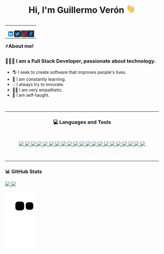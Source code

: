 <h1 align="center">Hi, I'm Guillermo Verón <img src="./src/wave.gif" width="30px"></h1>

<table align="right">
<tr>
<td>

[<img align="left" alt="@guillermo-veron | Linkedin" width="22px" src="./src/linkeding.svg" />][linkedin]
[<img align="left" alt="@guilleVeron98 | Twitter" width="22px" src="./src/twitter.png" />][twitter]
[<img align="left" alt="@veronguillermo | Instagram" width="22px" src="./src/instagram.png" />][instagram]
[<img align="left" alt="@guillermo-veron | Facebook" width="22px" src="./src/facebook.png" />][facebook]

</td>
</tr>
</table>

<h3 align="left">⚡About me!</h3>

### 👨🏻‍💻 I am a Full Stack Developer, passionate about technology.

- 🌎 I seek to create software that improves people's lives.
- 📝 I am constantly learning.
- 💡 I always try to innovate.
- 🤝🏻 I am very empathetic.
- 🧩 I am self-taught.

<br />

---

<h3 align="center">💻 Languages and Tools</h3>

<br/>
<p align="center">
    <a href="#" target="_blank"> <img src="https://img.shields.io/badge/Code-JavaScript-informational?style=flat&logo=javascript&logoColor=white"/> </a>
    <a href="#" target="_blank"> <img src="https://img.shields.io/badge/Code-Typescript-informational?style=flat&logo=typescript&logoColor=white"/> </a>
    <a href="#" target="_blank"> <img src="https://img.shields.io/badge/Code-NodeJS-informational?style=flat&logo=nodedotjs&logoColor=white"/> </a>
    <a href="#" target="_blank"> <img src="https://img.shields.io/badge/Code-Php-informational?style=flat&logo=php&logoColor=white"/> </a>
    <a href="#" target="_blank"> <img src="https://img.shields.io/badge/Code-Laravel-informational?style=flat&logo=laravel&logoColor=white"/> </a>
    <a href="#" target="_blank"> <img src="https://img.shields.io/badge/Code-Java-informational?style=flat&logo=Java&logoColor=white"/> </a>
    <a href="#" target="_blank"> <img src="https://img.shields.io/badge/Code-VueJS-informational?style=flat&logo=vuedotjs&logoColor=white"/> </a>
    <a href="#" target="_blank"> <img src="https://img.shields.io/badge/Code-NuxtJS-informational?style=flat&logo=Nuxtdotjs&logoColor=white"/> </a>
    <a href="#" target="_blank"> <img src="https://img.shields.io/badge/Code-AngularJS-informational?style=flat&logo=Angular&logoColor=white"/> </a>
    <a href="#" target="_blank"> <img src="https://img.shields.io/badge/Code-HTML5-informational?style=flat&logo=html5&logoColor=white"/> </a>
    <a href="#" target="_blank"> <img src="https://img.shields.io/badge/Code-Markdown-informational?style=flat&logo=markdown&logoColor=white"/> </a>
    <a href="#" target="_blank"> <img src="https://img.shields.io/badge/Style-Sass-informational?style=flat&logo=sass&logoColor=white"/> </a>
    <a href="#" target="_blank"> <img src="https://img.shields.io/badge/Style-Tailwind-informational?style=flat&logo=tailwindcss&logoColor=white"/> </a>
    <a href="#" target="_blank"> <img src="https://img.shields.io/badge/Style-Vuetify-informational?style=flat&logo=vuetify&logoColor=white"/> </a>
    <a href="#" target="_blank"> <img src="https://img.shields.io/badge/Style-Bootstrap-informational?style=flat&logo=bootstrap&logoColor=white"/> </a>
    <a href="#" target="_blank"> <img src="https://img.shields.io/badge/Style-Css-informational?style=flat&logo=css3&logoColor=white"/> </a>
    <a href="#" target="_blank"> <img src="https://img.shields.io/badge/Tools-Docker-informational?style=flat&logo=docker&logoColor=white"/> </a>
    <a href="#" target="_blank"> <img src="https://img.shields.io/badge/Shell-Bash-informational?style=flat&logo=gnu-bash&logoColor=white"/> </a>
    <a href="#" target="_blank"> <img src="https://img.shields.io/badge/Tools-Git-informational?style=flat&logo=git&logoColor=white"/> </a>
    <a href="#" target="_blank"> <img src="https://img.shields.io/badge/Tools-GitHub-informational?style=flat&logo=github&logoColor=white"/> </a>
    <a href="#" target="_blank"> <img src="https://img.shields.io/badge/Tools-Bitbucket-informational?style=flat&logo=bitbucket&logoColor=white"/> </a>
</p>
<br />

---

<h3 align="left">📊 GitHub Stats</h3>

<div>
  <a href="https://github.com/Guilleveron">
  <img height="180em" src="https://github-readme-stats.vercel.app/api?username=Guilleveron&show_icons=true&theme=github_dark&include_all_commits=true&count_private=true"/>
  <img height="180em" src="https://github-readme-stats.vercel.app/api/top-langs/?username=Guilleveron&layout=compact&langs_count=7&theme=github_dark"/>
</div>

![Snake animation](https://github.com/Guilleveron/Guilleveron/blob/output/github-contribution-grid-snake.svg)

[linkedin]: https://www.linkedin.com/in/guillermo-v-b029bb10a/
[twitter]: https://twitter.com/guilleVeron98
[instagram]: https://www.instagram.com/veronguillermo/
[facebook]: https://www.facebook.com/guillermo.veronfernandez.3/
[vimtools]: https://github.com/Guilleveron/vimtools
[jailbreakrepo]: https://Guilleveron.github.io/
[uiglitch]: https://repo.packix.com/package/com.mctechnology.uiglitch/
[uiswitches]: https://repo.packix.com/package/com.mctechnology.uiswitches/
[gm]: https://github.com/Guilleveron/gm
